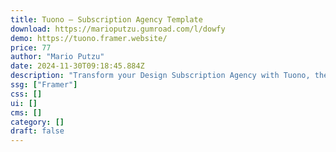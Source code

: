 ```yaml
---
title: Tuono — Subscription Agency Template
download: https://marioputzu.gumroad.com/l/dowfy
demo: https://tuono.framer.website/
price: 77
author: "Mario Putzu"
date: 2024-11-30T09:18:45.884Z
description: "Transform your Design Subscription Agency with Tuono, the game-changing one-page template. Engineered for maximum conversion, Tuono is the go-to choice for design agencies aiming to make a lasting impression with just one page."
ssg: ["Framer"]
css: []
ui: []
cms: []
category: []
draft: false
---
```

